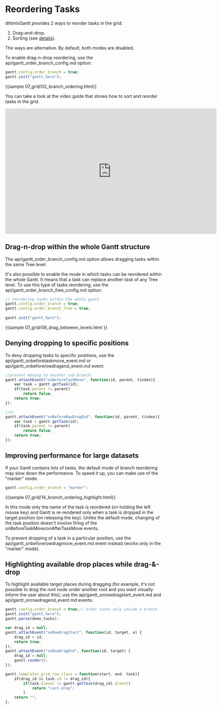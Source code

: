 Reordering Tasks
=====================

dhtmlxGantt provides 2 ways to reorder tasks in the grid:

1. Drag-and-drop.
2. Sorting (see [details](desktop/sorting.md)).

The ways are alternative. By default, both modes are disabled. 

To enable drag-n-drop reordering, use the api/gantt_order_branch_config.md option: 

~~~js
gantt.config.order_branch = true;
gantt.init("gantt_here");
~~~

{{sample	07_grid/02_branch_ordering.html}}
 
You can take a look at the video guide that shows how to sort and reorder tasks in the grid.

<iframe width="676" height="400" src="https://www.youtube.com/embed/srtb3nYOb-E" frameborder="0" allow="accelerometer; autoplay; encrypted-media; gyroscope; picture-in-picture" allowfullscreen></iframe>

Drag-n-drop within the whole Gantt structure
--------------------------------------------

The api/gantt_order_branch_config.md option allows dragging tasks within the same Tree level.

It's also possible to enable the mode in which tasks can be reordered within the whole Gantt. It means that a task can replace another task of any Tree level.
To use this type of tasks reordering, use the api/gantt_order_branch_free_config.md option:

~~~js
// reordering tasks within the whole gantt
gantt.config.order_branch = true;
gantt.config.order_branch_free = true;
 
gantt.init("gantt_here");
~~~
 
{{sample
07_grid/08_drag_between_levels.html
}} 


Denying dropping to specific positions
------------------------------------------------

To deny dropping tasks to specific positions, use the api/gantt_onbeforetaskmove_event.md or api/gantt_onbeforerowdragend_event.md event:

~~~js
//prevent moving to another sub-branch:
gantt.attachEvent("onBeforeTaskMove", function(id, parent, tindex){
    var task = gantt.getTask(id);
    if(task.parent != parent)
        return false;
    return true;
});

//or
gantt.attachEvent("onBeforeRowDragEnd", function(id, parent, tindex){
  	var task = gantt.getTask(id);
    if(task.parent != parent)
        return false;
    return true;
});
~~~

Improving performance for large datasets
------------------
 
If your Gantt contains lots of tasks, the default mode of branch reordering may slow down the performance.
To speed it up, you can make use of the "marker" mode. 

~~~js
gantt.config.order_branch = "marker";
~~~

{{sample 07_grid/14_branch_ordering_highlight.html}}

In this mode only the name of the task is reordered (on holding the left mouse key) and Gantt is re-rendered only when a task is dropped in the target position (on releasing the key).
Unlike the default mode, changing of the task position doesn't involve firing of the onBeforeTaskMove/onAfterTaskMove events.

To prevent dropping of a task in a particular position, use the api/gantt_onbeforerowdragmove_event.md event instead (works only in the "marker" mode).


Highlighting available drop places while drag-&-drop
------------------------------------------------------------

To highlight available target places during dragging (for example, it's not possible to drag the root node under another root and you want visually inform the user about this), 
use the api/gantt_onrowdragstart_event.md and api/gantt_onrowdragend_event.md events: 

~~~js
gantt.config.order_branch = true;// order tasks only inside a branch
gantt.init("gantt_here");
gantt.parse(demo_tasks);

var drag_id = null;
gantt.attachEvent("onRowDragStart", function(id, target, e) {
	drag_id = id;
    return true;
});
gantt.attachEvent("onRowDragEnd", function(id, target) {
	drag_id = null;
    gantt.render();
});

gantt.templates.grid_row_class = function(start, end, task){
	if(drag_id && task.id != drag_id){
    	if(task.$level != gantt.getTask(drag_id).$level)
        	return "cant-drop";
		}
	return "";
};
~~~

